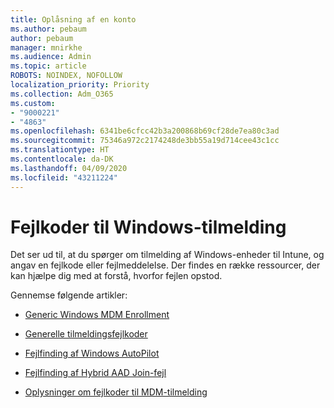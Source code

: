 ```yaml
---
title: Oplåsning af en konto
ms.author: pebaum
author: pebaum
manager: mnirkhe
ms.audience: Admin
ms.topic: article
ROBOTS: NOINDEX, NOFOLLOW
localization_priority: Priority
ms.collection: Adm_O365
ms.custom:
- "9000221"
- "4863"
ms.openlocfilehash: 6341be6cfcc42b3a200868b69cf28de7ea80c3ad
ms.sourcegitcommit: 75346a972c2174248de3bb55a19d714cee43c1cc
ms.translationtype: HT
ms.contentlocale: da-DK
ms.lasthandoff: 04/09/2020
ms.locfileid: "43211224"
---
```

# <a name="windows-enrolment-error-codes"></a>Fejlkoder til Windows-tilmelding

Det ser ud til, at du spørger om tilmelding af Windows-enheder til Intune, og angav en fejlkode eller fejlmeddelelse. Der findes en række ressourcer, der kan hjælpe dig med at forstå, hvorfor fejlen opstod.
 
Gennemse følgende artikler:

- [Generic Windows MDM Enrollment](https://docs.microsoft.com/mem/intune/enrollment/troubleshoot-windows-enrollment-errors)

- [Generelle tilmeldingsfejlkoder](https://docs.microsoft.com/mem/intune/enrollment/troubleshoot-device-enrollment-in-intune#general-enrollment-error-codes)

- [Fejlfinding af Windows AutoPilot](https://docs.microsoft.com/windows/deployment/windows-autopilot/troubleshooting)

- [Fejlfinding af Hybrid AAD Join-fejl](https://docs.microsoft.com/azure/active-directory/devices/troubleshoot-hybrid-join-windows-current)

- [Oplysninger om fejlkoder til MDM-tilmelding](https://docs.microsoft.com/windows/win32/mdmreg/mdm-registration-constants)
